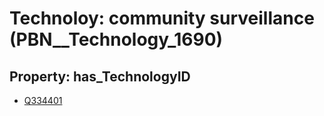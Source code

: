 # Technoloy: __community surveillance__ (PBN__Technology_1690)

## Property: has_TechnologyID

* [Q334401](Q334401)

